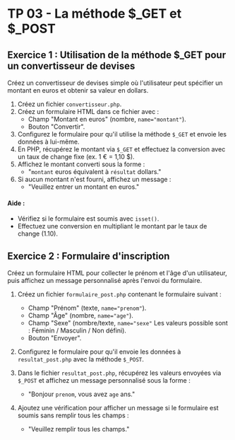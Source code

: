 # TP 03 - La méthode $_GET et $_POST

## Exercice 1 : Utilisation de la méthode $_GET pour un convertisseur de devises

Créez un convertisseur de devises simple où l'utilisateur peut spécifier un montant en euros et obtenir sa valeur en dollars.

1. Créez un fichier ``convertisseur.php``.
2. Créez un formulaire HTML dans ce fichier avec :
   * Champ "Montant en euros" (nombre, ``name="montant"``).
   * Bouton "Convertir".
3. Configurez le formulaire pour qu'il utilise la méthode ``$_GET`` et envoie les données à lui-même.
4. En PHP, récupérez le montant via ``$_GET`` et effectuez la conversion avec un taux de change fixe (ex. 1 € = 1,10 $).
5. Affichez le montant converti sous la forme :
   * "`montant` euros équivalent à `résultat` dollars."
1. Si aucun montant n'est fourni, affichez un message :
    * "Veuillez entrer un montant en euros."

#### Aide :

* Vérifiez si le formulaire est soumis avec ``isset()``.
* Effectuez une conversion en multipliant le montant par le taux de change (1.10).


## Exercice 2 : Formulaire d'inscription

Créez un formulaire HTML pour collecter le prénom et l'âge d'un utilisateur, puis affichez un message personnalisé après l'envoi du formulaire.
1. Créez un fichier ``formulaire_post.php`` contenant le formulaire suivant :
   * Champ "Prénom" (texte, ``name="prenom"``).
   * Champ "Âge" (nombre, ``name="age"``).
   * Champ "Sexe" (nombre/texte, ``name="sexe"`` Les valeurs possible sont : Féminin / Masculin / Non défini).
   * Bouton "Envoyer".

2. Configurez le formulaire pour qu'il envoie les données à`` resultat_post.php`` avec la méthode ``$_POST``.

3. Dans le fichier ``resultat_post.php``, récupérez les valeurs envoyées via ``$_POST`` et affichez un message personnalisé sous la forme :
   * "Bonjour `prenom`, vous avez ``age`` ans."

4. Ajoutez une vérification pour afficher un message si le formulaire est soumis sans remplir tous les champs :
   * "Veuillez remplir tous les champs."